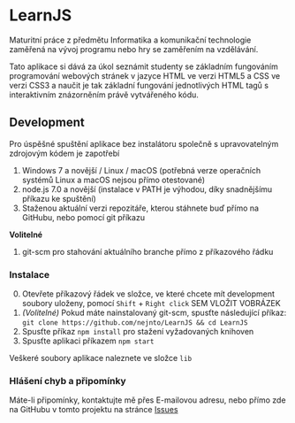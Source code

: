 # LearnJS

Maturitní práce z předmětu Informatika a komunikační technologie zaměřená na vývoj programu nebo hry se zaměřením na vzdělávání.

Tato aplikace si dává za úkol seznámit studenty se základním fungováním programování webových stránek v jazyce HTML ve verzi HTML5 a CSS ve verzi CSS3 a naučit je tak základní fungování jednotlivých HTML tagů s interaktivním znázorněním právě vytvářeného kódu.

## Development

Pro úspěšné spuštění aplikace bez instalátoru společně s upravovatelným zdrojovým kódem je zapotřebí

1. Windows 7 a novější / Linux / macOS (potřebná verze operačních systémů Linux a macOS nejsou přímo otestované)
2. node.js 7.0 a novější (instalace v PATH je výhodou, díky snadnějšímu příkazu ke spuštění)
3. Staženou aktuální verzi repozitáře, kterou stáhnete buď přímo na GitHubu, nebo pomocí git příkazu

**Volitelné**

1. git-scm pro stahování aktuálního branche přímo z příkazového řádku 

### Instalace

0. Otevřete příkazový řádek ve složce, ve které chcete mít development soubory uloženy, pomocí `Shift` + `Right click`
SEM VLOŽIT VOBRÁZEK
1. *(Volitelné)* Pokud máte nainstalovaný git-scm, spusťte následující příkaz: ``git clone https://github.com/nejnto/LearnJS && cd LearnJS``
2. Spusťte příkaz ``npm install`` pro stažení vyžadovaných knihoven
3. Spusťte aplikaci příkazem ``npm start``

Veškeré soubory aplikace naleznete ve složce `lib`

### Hlášení chyb a připomínky

Máte-li připomínky, kontaktujte mě přes E-mailovou adresu, nebo přímo zde na GitHubu v tomto projektu na stránce [Issues](https://github.com/nejento/LearnJS/issues)